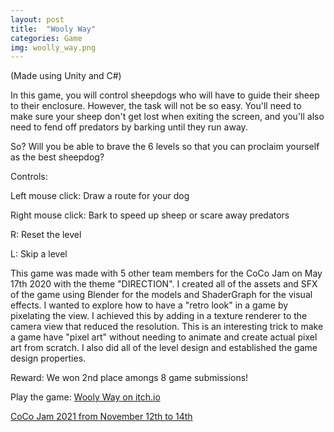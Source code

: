 ```yaml
---
layout: post
title:  "Wooly Way"
categories: Game
img: woolly_way.png
---
```

(Made using Unity and C#)

In this game, you will control sheepdogs who will have to guide their sheep to their enclosure. However, the task will not be so easy. You'll need to make sure your sheep don't get lost when exiting the screen, and you'll also need to fend off predators by barking until they run away.

So? Will you be able to brave the 6 levels so that you can proclaim yourself as the best sheepdog?

Controls:

Left mouse click: Draw a route for your dog

Right mouse click: Bark to speed up sheep or scare away predators

R: Reset the level

L: Skip a level

This game was made with 5 other team members for the CoCo Jam on May 17th 2020 with the theme "DIRECTION". I created all of the assets and SFX of the game using Blender for the models and ShaderGraph for the visual effects. I wanted to explore how to have a "retro look" in a game by pixelating the view. I achieved this by adding in a texture renderer to the camera view that reduced the resolution. This is an interesting trick to make a game have "pixel art" without needing to animate and create actual pixel art from scratch. I also did all of the level design and established the game design properties. 

Reward: We won 2nd place amongs 8 game submissions!

Play the game: [Wooly Way on itch.io](https://jeremielapointe.itch.io/woolyway)

[CoCo Jam 2021 from November 12th to 14th](https://itch.io/jam/coco-jam-2021)